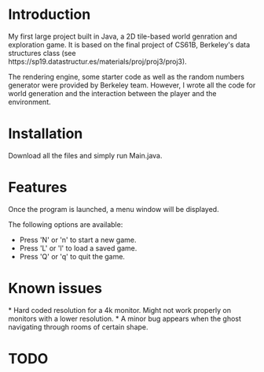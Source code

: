 <h1>Introduction</h1>
My first large project built in Java, a 2D tile-based world genration and exploration game. It is based on the final project of CS61B, Berkeley's data structures class (see https://sp19.datastructur.es/materials/proj/proj3/proj3).

The rendering engine, some starter code as well as the random numbers generator were provided by Berkeley team. However, I wrote all the code for world generation and the interaction between the player and the environment.

<h1>Installation</h1>
Download all the files and simply run Main.java.

<h1>Features</h1>
Once the program is launched, a menu window will be displayed.

The following options are available:
* Press 'N' or 'n' to start a new game.
* Press 'L' or 'l' to load a saved game.
* Press 'Q' or 'q' to quit the game.


<h1>Known issues</h1>
* Hard coded resolution for a 4k monitor. Might not work properly on monitors with a lower resolution.
* A minor bug appears when the ghost navigating through rooms of certain shape.

<h1>TODO</h1>

